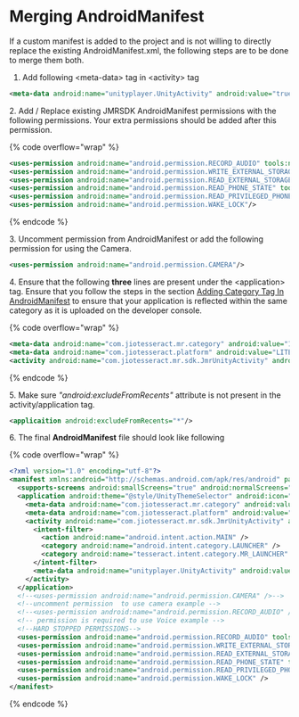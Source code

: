 # Merging AndroidManifest

If a custom manifest is added to the project and is not willing to directly replace the existing AndroidManifest.xml, the following steps are to be done to merge them both.

1. Add following \<meta-data> tag in \<activity> tag

```xml
<meta-data android:name="unityplayer.UnityActivity" android:value="true" />
```

&#x20;   2\. Add / Replace existing JMRSDK AndroidManifest permissions with the following permissions. Your extra permissions should be added after this permission.

{% code overflow="wrap" %}
```xml
<uses-permission android:name="android.permission.RECORD_AUDIO" tools:node="remove" />
<uses-permission android:name="android.permission.WRITE_EXTERNAL_STORAGE" tools:node="remove"/>
<uses-permission android:name="android.permission.READ_EXTERNAL_STORAGE" tools:node="remove"/>
<uses-permission android:name="android.permission.READ_PHONE_STATE" tools:node="remove"/>
<uses-permission android:name="android.permission.READ_PRIVILEGED_PHONE_STATE" tools:node="remove"/>
<uses-permission android:name="android.permission.WAKE_LOCK"/>
```
{% endcode %}

3\. Uncomment permission from AndroidManifest or add the following permission for using the Camera.

```xml
<uses-permission android:name="android.permission.CAMERA"/>
```

4\. Ensure that the following **three** lines are present under the \<application> tag. Ensure that you follow the steps in the section [Adding Category Tag In AndroidManifest](../../getting-started/setting-up-a-jio-mixed-reality-project-in-unity.md#adding-category-tag-in-androidmanifest) to ensure that your application is reflected within the same category as it is uploaded on the developer console.

{% code overflow="wrap" %}
```xml
<meta-data android:name="com.jiotesseract.mr.category" android:value="1" />
<meta-data android:name="com.jiotesseract.platform" android:value="LITE" />
<activity android:name="com.jiotesseract.mr.sdk.JmrUnityActivity" android:label="@string/app_name" android:launchMode="singleTask" android:configChanges="orientation|keyboardHidden|screenSize|screenLayout">
```
{% endcode %}

5\. Make sure _"android:excludeFromRecents"_ attribute is not present in the activity/application tag.

```xml
<applicaition android:excludeFromRecents="*"/>
```

6\. The final **AndroidManifest** file should look like following

{% code overflow="wrap" %}
```xml
<?xml version="1.0" encoding="utf-8"?>
<manifest xmlns:android="http://schemas.android.com/apk/res/android" package="${applicationId}" xmlns:tools="http://schemas.android.com/tools" android:installLocation="preferExternal">
  <supports-screens android:smallScreens="true" android:normalScreens="true" android:largeScreens="true" android:xlargeScreens="true" android:anyDensity="true" />
  <application android:theme="@style/UnityThemeSelector" android:icon="@mipmap/app_icon" android:label="@string/app_name" android:requestLegacyExternalStorage="true" android:screenOrientation="landscape">
    <meta-data android:name="com.jiotesseract.mr.category" android:value="7" />
    <meta-data android:name="com.jiotesseract.platform" android:value="LITE" />
    <activity android:name="com.jiotesseract.mr.sdk.JmrUnityActivity" android:label="@string/app_name" android:launchMode="singleTask" android:configChanges="orientation|keyboardHidden|screenSize|screenLayout">
      <intent-filter>
        <action android:name="android.intent.action.MAIN" />
        <category android:name="android.intent.category.LAUNCHER" />
        <category android:name="tesseract.intent.category.MR_LAUNCHER" />
      </intent-filter>
      <meta-data android:name="unityplayer.UnityActivity" android:value="true" />
    </activity>
  </application>
  <!--<uses-permission android:name="android.permission.CAMERA" />-->
  <!--uncomment permission  to use camera example -->
  <!--<uses-permission android:name="android.permission.RECORD_AUDIO" />-->
  <!-- permission is required to use Voice example -->
  <!--HARD STOPPED PERMISSIONS-->
  <uses-permission android:name="android.permission.RECORD_AUDIO" tools:node="remove" />
  <uses-permission android:name="android.permission.WRITE_EXTERNAL_STORAGE" tools:node="remove" />
  <uses-permission android:name="android.permission.READ_EXTERNAL_STORAGE" tools:node="remove" />
  <uses-permission android:name="android.permission.READ_PHONE_STATE" tools:node="remove" />
  <uses-permission android:name="android.permission.READ_PRIVILEGED_PHONE_STATE" tools:node="remove" />
  <uses-permission android:name="android.permission.WAKE_LOCK" />
</manifest>
```
{% endcode %}
